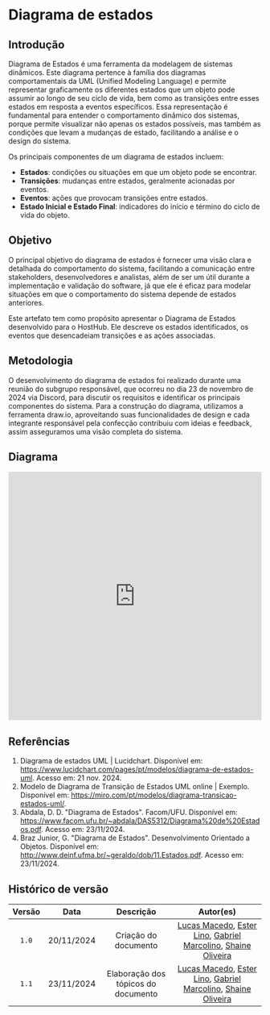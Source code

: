 # Diagrama de estados

## Introdução

Diagrama de Estados é uma ferramenta da modelagem de sistemas dinâmicos. Este diagrama pertence à família dos diagramas comportamentais da UML (Unified Modeling Language) e permite representar graficamente os diferentes estados que um objeto pode assumir ao longo de seu ciclo de vida, bem como as transições entre esses estados em resposta a eventos específicos. Essa representação é fundamental para entender o comportamento dinâmico dos sistemas, porque permite visualizar não apenas os estados possíveis, mas também as condições que levam a mudanças de estado, facilitando a análise e o design do sistema.

Os principais componentes de um diagrama de estados incluem:

- **Estados**: condições ou situações em que um objeto pode se encontrar.
- **Transições**: mudanças entre estados, geralmente acionadas por eventos.
- **Eventos**: ações que provocam transições entre estados.
- **Estado Inicial e Estado Final**: indicadores do início e término do ciclo de vida do objeto.

## Objetivo

O principal objetivo do diagrama de estados é fornecer uma visão clara e detalhada do comportamento do sistema, facilitando a comunicação entre stakeholders, desenvolvedores e analistas, além de ser um útil durante a implementação e validação do software, já que ele é eficaz para modelar situações em que o comportamento do sistema depende de estados anteriores.

Este artefato tem como propósito apresentar o Diagrama de Estados desenvolvido para o HostHub. Ele descreve os estados identificados, os eventos que desencadeiam transições e as ações associadas.

## Metodologia

O desenvolvimento do diagrama de estados foi realizado durante uma reunião do subgrupo responsável, que ocorreu no dia 23 de novembro de 2024 via Discord, para discutir os requisitos e identificar os principais componentes do sistema. Para a construção do diagrama, utilizamos a ferramenta draw.io, aproveitando suas funcionalidades de design e cada integrante responsável pela confecção contribuiu com ideias e feedback, assim asseguramos uma visão completa do sistema.

## Diagrama

<div>

<iframe frameborder="0" style="width:100%;height:493px;" src="https://viewer.diagrams.net/?tags=%7B%7D&lightbox=1&highlight=0000ff&layers=1&nav=1&title=DiagramaEstadosArqDes.drawio#Uhttps%3A%2F%2Fdrive.google.com%2Fuc%3Fid%3D1zlHS0DjT4ka1EHL8p4mtFfBG0VuaWqL_%26export%3Ddownload"></iframe>

</div>

## Referências

1. Diagrama de estados UML | Lucidchart. Disponível em: <https://www.lucidchart.com/pages/pt/modelos/diagrama-de-estados-uml>. Acesso em: 21 nov. 2024.
2. Modelo de Diagrama de Transição de Estados UML online | Exemplo. Disponível em: <https://miro.com/pt/modelos/diagrama-transicao-estados-uml/>.
3. Abdala, D. D. "Diagrama de Estados". Facom/UFU. Disponível em: https://www.facom.ufu.br/~abdala/DAS5312/Diagrama%20de%20Estados.pdf. Acesso em: 23/11/2024.
4. Braz Junior, G. "Diagrama de Estados". Desenvolvimento Orientado a Objetos. Disponível em: http://www.deinf.ufma.br/~geraldo/dob/11.Estados.pdf. Acesso em: 23/11/2024.

## Histórico de versão

| Versão |    Data    |           Descrição           |     Autor(es)  |
| :----: | :--------: | :---------------------------: | :------------: |
| `1.0`  | 20/11/2024 | Criação do documento | [Lucas Macedo](https://github.com/Luckx98), [Ester Lino](https://github.com/esteerlino), [Gabriel Marcolino](https://github.com/GabrielMR360), [Shaine Oliveira](https://github.com/ShaineOliveira) |
| `1.1`  | 23/11/2024 | Elaboração dos tópicos do documento | [Lucas Macedo](https://github.com/Luckx98), [Ester Lino](https://github.com/esteerlino), [Gabriel Marcolino](https://github.com/GabrielMR360), [Shaine Oliveira](https://github.com/ShaineOliveira) |
